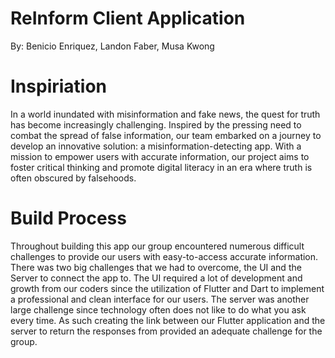 # ReInform Client Application
By: Benicio Enriquez, Landon Faber, Musa Kwong

# Inspiriation

In a world inundated with misinformation and fake news, the quest for truth has become increasingly challenging. Inspired by the pressing need to combat the spread of false information, our team embarked on a journey to develop an innovative solution: a misinformation-detecting app. With a mission to empower users with accurate information, our project aims to foster critical thinking and promote digital literacy in an era where truth is often obscured by falsehoods.

# Build Process

Throughout building this app our group encountered numerous difficult challenges to provide our users with easy-to-access accurate information. There was two big challenges that we had to overcome, the UI and the Server to connect the app to. The UI required a lot of development and growth from our coders since the utilization of Flutter and Dart to implement a professional and clean interface for our users. The server was another large challenge since technology often does not like to do what you ask every time. As such creating the link between our Flutter application and the server to return the responses from provided an adequate challenge for the group.


